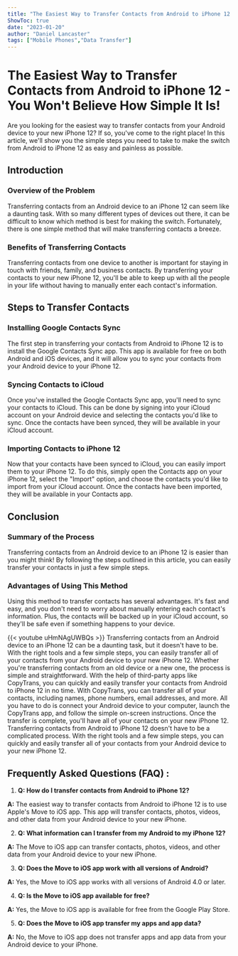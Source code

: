 ```yaml
---
title: "The Easiest Way to Transfer Contacts from Android to iPhone 12 - You Won't Believe How Simple It Is!"
ShowToc: true 
date: "2023-01-20"
author: "Daniel Lancaster" 
tags: ["Mobile Phones","Data Transfer"]
---
```

# The Easiest Way to Transfer Contacts from Android to iPhone 12 - You Won't Believe How Simple It Is!
Are you looking for the easiest way to transfer contacts from your Android device to your new iPhone 12? If so, you've come to the right place! In this article, we'll show you the simple steps you need to take to make the switch from Android to iPhone 12 as easy and painless as possible.

## Introduction

### Overview of the Problem

Transferring contacts from an Android device to an iPhone 12 can seem like a daunting task. With so many different types of devices out there, it can be difficult to know which method is best for making the switch. Fortunately, there is one simple method that will make transferring contacts a breeze. 

### Benefits of Transferring Contacts 

Transferring contacts from one device to another is important for staying in touch with friends, family, and business contacts. By transferring your contacts to your new iPhone 12, you'll be able to keep up with all the people in your life without having to manually enter each contact's information.

## Steps to Transfer Contacts 

### Installing Google Contacts Sync 

The first step in transferring your contacts from Android to iPhone 12 is to install the Google Contacts Sync app. This app is available for free on both Android and iOS devices, and it will allow you to sync your contacts from your Android device to your iPhone 12. 

### Syncing Contacts to iCloud 

Once you've installed the Google Contacts Sync app, you'll need to sync your contacts to iCloud. This can be done by signing into your iCloud account on your Android device and selecting the contacts you'd like to sync. Once the contacts have been synced, they will be available in your iCloud account. 

### Importing Contacts to iPhone 12 

Now that your contacts have been synced to iCloud, you can easily import them to your iPhone 12. To do this, simply open the Contacts app on your iPhone 12, select the "Import" option, and choose the contacts you'd like to import from your iCloud account. Once the contacts have been imported, they will be available in your Contacts app. 

## Conclusion 

### Summary of the Process 

Transferring contacts from an Android device to an iPhone 12 is easier than you might think! By following the steps outlined in this article, you can easily transfer your contacts in just a few simple steps. 

### Advantages of Using This Method 

Using this method to transfer contacts has several advantages. It's fast and easy, and you don't need to worry about manually entering each contact's information. Plus, the contacts will be backed up in your iCloud account, so they'll be safe even if something happens to your device.

{{< youtube uHmNAgUWBQs >}} 
Transferring contacts from an Android device to an iPhone 12 can be a daunting task, but it doesn't have to be. With the right tools and a few simple steps, you can easily transfer all of your contacts from your Android device to your new iPhone 12. Whether you're transferring contacts from an old device or a new one, the process is simple and straightforward. With the help of third-party apps like CopyTrans, you can quickly and easily transfer your contacts from Android to iPhone 12 in no time. With CopyTrans, you can transfer all of your contacts, including names, phone numbers, email addresses, and more. All you have to do is connect your Android device to your computer, launch the CopyTrans app, and follow the simple on-screen instructions. Once the transfer is complete, you'll have all of your contacts on your new iPhone 12. Transferring contacts from Android to iPhone 12 doesn't have to be a complicated process. With the right tools and a few simple steps, you can quickly and easily transfer all of your contacts from your Android device to your new iPhone 12.

## Frequently Asked Questions (FAQ) :
1. **Q: How do I transfer contacts from Android to iPhone 12?**

**A:** The easiest way to transfer contacts from Android to iPhone 12 is to use Apple's Move to iOS app. This app will transfer contacts, photos, videos, and other data from your Android device to your new iPhone.

2. **Q: What information can I transfer from my Android to my iPhone 12?**

**A:** The Move to iOS app can transfer contacts, photos, videos, and other data from your Android device to your new iPhone.

3. **Q: Does the Move to iOS app work with all versions of Android?**

**A:** Yes, the Move to iOS app works with all versions of Android 4.0 or later.

4. **Q: Is the Move to iOS app available for free?**

**A:** Yes, the Move to iOS app is available for free from the Google Play Store.

5. **Q: Does the Move to iOS app transfer my apps and app data?**

**A:** No, the Move to iOS app does not transfer apps and app data from your Android device to your iPhone.


